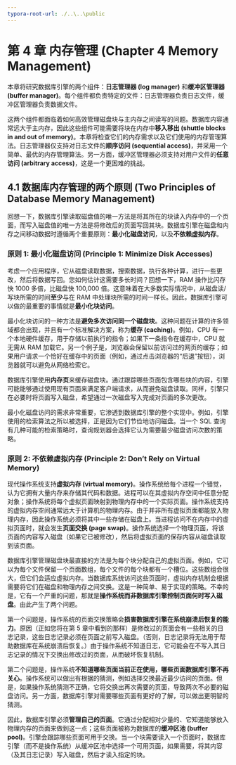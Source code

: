 ```yaml
---
typora-root-url: ./..\..\public
---
```


# 第 4 章 内存管理 (Chapter 4 Memory Management)

本章将研究数据库引擎的两个组件：**日志管理器 (log manager)** 和**缓冲区管理器 (buffer manager)**。每个组件都负责特定的文件：日志管理器负责日志文件，缓冲区管理器负责数据文件。

这两个组件都面临着如何高效管理磁盘块与主内存之间读写的问题。数据库内容通常远大于主内存，因此这些组件可能需要将块在内存中**移入移出 (shuttle blocks in and out of memory)**。本章将检查它们的内存需求以及它们使用的内存管理算法。日志管理器仅支持对日志文件的**顺序访问 (sequential access)**，并采用一个简单、最优的内存管理算法。另一方面，缓冲区管理器必须支持对用户文件的**任意访问 (arbitrary access)**，这是一个更困难的挑战。

## 4.1 数据库内存管理的两个原则 (Two Principles of Database Memory Management)

回想一下，数据库引擎读取磁盘值的唯一方法是将其所在的块读入内存中的一个页面，而写入磁盘值的唯一方法是将修改后的页面写回其块。数据库引擎在磁盘和内存之间移动数据时遵循两个重要原则：**最小化磁盘访问**，以及**不依赖虚拟内存**。

### 原则 1: 最小化磁盘访问 (Principle 1: Minimize Disk Accesses)

考虑一个应用程序，它从磁盘读取数据，搜索数据，执行各种计算，进行一些更改，然后将数据写回。您如何估计这需要多长时间？回想一下，RAM 操作比闪存快 1000 多倍，比磁盘快 100,000 倍。这意味着在大多数实际情况中，从磁盘读/写块所需的时间**至少**与在 RAM 中处理块所需的时间一样长。因此，数据库引擎可以做的最重要的事情就是**最小化块访问**。

最小化块访问的一种方法是**避免多次访问同一个磁盘块**。这种问题在计算的许多领域都会出现，并且有一个标准解决方案，称为**缓存 (caching)**。例如，CPU 有一个本地硬件缓存，用于存储以前执行的指令；如果下一条指令在缓存中，CPU 就无需从 RAM 加载它。另一个例子是，浏览器会保留以前访问过的网页的缓存；如果用户请求一个恰好在缓存中的页面（例如，通过点击浏览器的“后退”按钮），浏览器就可以避免从网络检索它。

数据库引擎使用**内存页**来缓存磁盘块。通过跟踪哪些页面包含哪些块的内容，引擎可能能够通过使用现有页面来满足客户端请求，从而避免磁盘读取。同样，引擎只在必要时将页面写入磁盘，希望通过一次磁盘写入完成对页面的多次更改。

最小化磁盘访问的需求非常重要，它渗透到数据库引擎的整个实现中。例如，引擎使用的检索算法之所以被选择，正是因为它们节俭地访问磁盘。当一个 SQL 查询有几种可能的检索策略时，查询规划器会选择它认为需要最少磁盘访问次数的策略。

### 原则 2: 不依赖虚拟内存 (Principle 2: Don’t Rely on Virtual Memory)

现代操作系统支持**虚拟内存 (virtual memory)**。操作系统给每个进程一个错觉，认为它拥有大量内存来存储其代码和数据。进程可以在其虚拟内存空间中任意分配对象；操作系统将每个虚拟页面映射到物理内存中的一个实际页面。操作系统支持的虚拟内存空间通常远大于计算机的物理内存。由于并非所有虚拟页面都能放入物理内存，因此操作系统必须将其中一些存储在磁盘上。当进程访问不在内存中的虚拟页面时，就会发生**页面交换 (page swap)**。操作系统选择一个物理页面，将该页面的内容写入磁盘（如果它已被修改），然后将虚拟页面的保存内容从磁盘读取到该页面。

数据库引擎管理磁盘块最直接的方法是为每个块分配自己的虚拟页面。例如，它可以为每个文件保留一个页面数组，每个文件的每个块都有一个槽位。这些数组会很大，但它们会适应虚拟内存。当数据库系统访问这些页面时，虚拟内存机制会根据需要将它们在磁盘和物理内存之间交换。这是一种简单、易于实现的策略。不幸的是，它有一个严重的问题，那就是**操作系统而非数据库引擎控制页面何时写入磁盘**。由此产生了两个问题。

第一个问题是，操作系统的页面交换策略会**损害数据库引擎在系统崩溃后恢复的能力**。原因（正如您将在第 5 章中看到的那样）是修改过的页面会有一些相关的日志记录，这些日志记录必须在页面之前写入磁盘。（否则，日志记录将无法用于帮助数据库在系统崩溃后恢复。）由于操作系统不知道日志，它可能会在不写入其日志记录的情况下交换出修改过的页面，从而破坏恢复机制。

第二个问题是，操作系统**不知道哪些页面当前正在使用，哪些页面数据库引擎不再关心**。操作系统可以做出有根据的猜测，例如选择交换最近最少访问的页面。但是，如果操作系统猜测不正确，它将交换出再次需要的页面，导致两次不必要的磁盘访问。另一方面，数据库引擎对需要哪些页面有更好的了解，可以做出更明智的猜测。

因此，数据库引擎必须**管理自己的页面**。它通过分配相对少量的、它知道能够放入物理内存的页面来做到这一点；这些页面被称为数据库的**缓冲区池 (buffer pool)**。引擎会跟踪哪些页面可用于交换。当一个块需要读入一个页面时，数据库引擎（而不是操作系统）从缓冲区池中选择一个可用页面，如果需要，将其内容（及其日志记录）写入磁盘，然后才读入指定的块。

